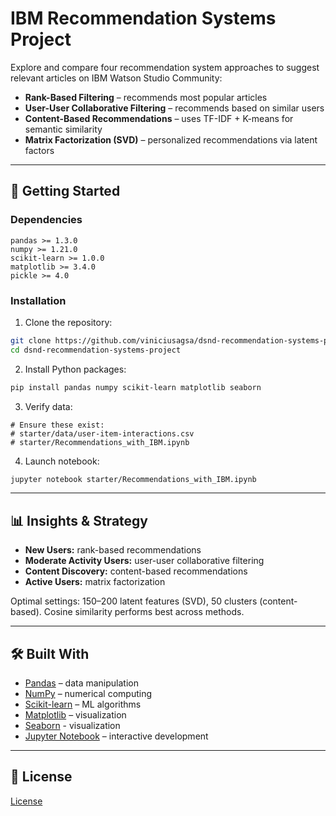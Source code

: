 # IBM Recommendation Systems Project

Explore and compare four recommendation system approaches to suggest relevant articles on IBM Watson Studio Community:  

- **Rank-Based Filtering** – recommends most popular articles  
- **User-User Collaborative Filtering** – recommends based on similar users  
- **Content-Based Recommendations** – uses TF-IDF + K-means for semantic similarity  
- **Matrix Factorization (SVD)** – personalized recommendations via latent factors  

---

## 🚀 Getting Started

### Dependencies

```
pandas >= 1.3.0
numpy >= 1.21.0
scikit-learn >= 1.0.0
matplotlib >= 3.4.0
pickle >= 4.0
```

### Installation

1. Clone the repository:
```bash
git clone https://github.com/viniciusagsa/dsnd-recommendation-systems-project
cd dsnd-recommendation-systems-project
```

2. Install Python packages:
```bash
pip install pandas numpy scikit-learn matplotlib seaborn
```

3. Verify data:
```
# Ensure these exist:
# starter/data/user-item-interactions.csv
# starter/Recommendations_with_IBM.ipynb
```

4. Launch notebook:
```bash
jupyter notebook starter/Recommendations_with_IBM.ipynb
```

---

## 📊 Insights & Strategy

- **New Users:** rank-based recommendations  
- **Moderate Activity Users:** user-user collaborative filtering  
- **Content Discovery:** content-based recommendations  
- **Active Users:** matrix factorization  

Optimal settings: 150–200 latent features (SVD), 50 clusters (content-based). Cosine similarity performs best across methods.

---

## 🛠 Built With

* [Pandas](https://pandas.pydata.org/) – data manipulation  
* [NumPy](https://numpy.org/) – numerical computing  
* [Scikit-learn](https://scikit-learn.org/) – ML algorithms  
* [Matplotlib](https://matplotlib.org/) – visualization
* [Seaborn](https://seaborn.pydata.org/) - visualization  
* [Jupyter Notebook](https://jupyter.org/) – interactive development  

---

## 📄 License

[License](LICENSE.txt)
